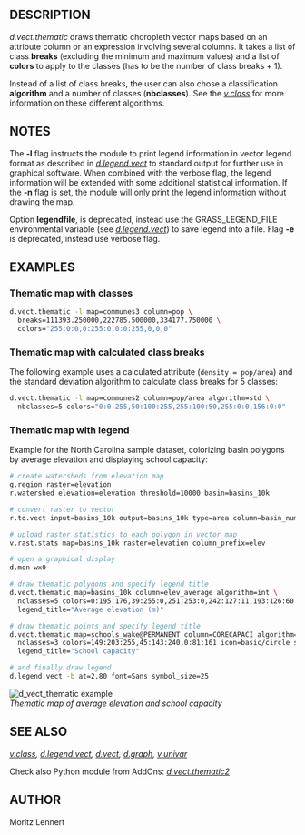 ## DESCRIPTION

*d.vect.thematic* draws thematic choropleth vector maps based on an
attribute column or an expression involving several columns. It takes a
list of class **breaks** (excluding the minimum and maximum values) and
a list of **colors** to apply to the classes (has to be the number of
class breaks + 1).

Instead of a list of class breaks, the user can also chose a
classification **algorithm** and a number of classes (**nbclasses**).
See the *[v.class](v.class.md)* for more information on these different
algorithms.

## NOTES

The **-l** flag instructs the module to print legend information in
vector legend format as described in *[d.legend.vect](d.legend.vect.md)*
to standard output for further use in graphical software. When combined
with the verbose flag, the legend information will be extended with some
additional statistical information. If the **-n** flag is set, the
module will only print the legend information without drawing the map.

Option **legendfile**, is deprecated, instead use the GRASS_LEGEND_FILE
environmental variable (see *[d.legend.vect](d.legend.vect.md)*) to save
legend into a file. Flag **-e** is deprecated, instead use verbose flag.

## EXAMPLES

### Thematic map with classes

```sh
d.vect.thematic -l map=communes3 column=pop \
  breaks=111393.250000,222785.500000,334177.750000 \
  colors="255:0:0,0:255:0,0:0:255,0,0,0"
```

### Thematic map with calculated class breaks

The following example uses a calculated attribute (`density = pop/area`)
and the standard deviation algorithm to calculate class breaks for 5
classes:

```sh
d.vect.thematic -l map=communes2 column=pop/area algorithm=std \
  nbclasses=5 colors="0:0:255,50:100:255,255:100:50,255:0:0,156:0:0"
```

### Thematic map with legend

Example for the North Carolina sample dataset, colorizing basin polygons
by average elevation and displaying school capacity:

```sh
# create watersheds from elevation map
g.region raster=elevation
r.watershed elevation=elevation threshold=10000 basin=basins_10k

# convert raster to vector
r.to.vect input=basins_10k output=basins_10k type=area column=basin_num

# upload raster statistics to each polygon in vector map
v.rast.stats map=basins_10k raster=elevation column_prefix=elev

# open a graphical display
d.mon wx0

# draw thematic polygons and specify legend title
d.vect.thematic map=basins_10k column=elev_average algorithm=int \
  nclasses=5 colors=0:195:176,39:255:0,251:253:0,242:127:11,193:126:60 \
  legend_title="Average elevation (m)"

# draw thematic points and specify legend title
d.vect.thematic map=schools_wake@PERMANENT column=CORECAPACI algorithm=std \
  nclasses=3 colors=149:203:255,45:143:240,0:81:161 icon=basic/circle size=15 \
  legend_title="School capacity"

# and finally draw legend
d.legend.vect -b at=2,80 font=Sans symbol_size=25
```

![d_vect_thematic example](d_vect_thematic.png)  
*Thematic map of average elevation and school capacity*

## SEE ALSO

*[v.class](v.class.md), [d.legend.vect](d.legend.vect.md),
[d.vect](d.vect.md), [d.graph](d.graph.md), [v.univar](v.univar.md)*

Check also Python module from AddOns:
*[d.vect.thematic2](https://grass.osgeo.org/grass8/manuals/addons/d.vect.thematic2.html)*

## AUTHOR

Moritz Lennert

